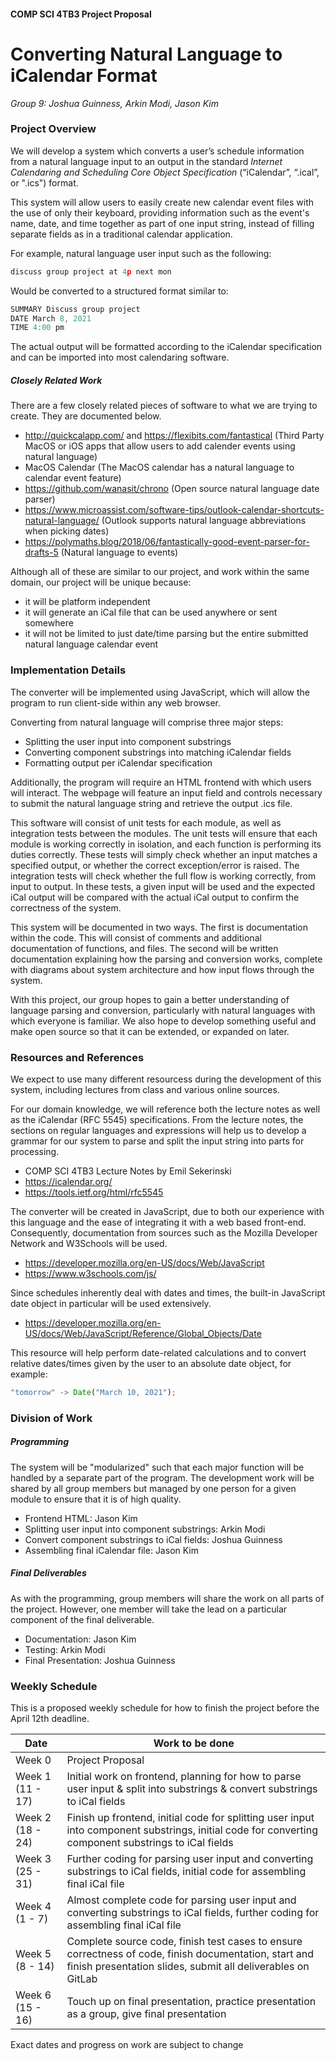 #### COMP SCI 4TB3 Project Proposal
# Converting Natural Language to iCalendar Format 
_Group 9: Joshua Guinness, Arkin Modi, Jason Kim_


### Project Overview
We will develop a system which converts a user’s schedule information from a natural language input to an output in the standard *Internet Calendaring and Scheduling Core Object Specification* (“iCalendar”, “.ical”, or ".ics") format. 

This system will allow users to easily create new calendar event files with the use of only their keyboard, providing information such as the event's name, date, and time together as part of one input string, instead of filling separate fields as in a traditional calendar application. 

For example, natural language user input such as the following:
```js
discuss group project at 4p next mon
```
Would be converted to a structured format similar to:
```js
SUMMARY Discuss group project
DATE March 8, 2021
TIME 4:00 pm
```
The actual output will be formatted according to the iCalendar specification and can be imported into most calendaring software.

##### Closely Related Work
There are a few closely related pieces of software to what we are trying to create. They are documented below.

- http://quickcalapp.com/ and https://flexibits.com/fantastical (Third Party MacOS or iOS apps that allow users to add calender events using natural language)
- MacOS Calendar (The MacOS calendar has a natural language to calendar event feature)
- https://github.com/wanasit/chrono (Open source natural language date parser)
- https://www.microassist.com/software-tips/outlook-calendar-shortcuts-natural-language/ (Outlook supports natural language abbreviations when picking dates)
- https://polymaths.blog/2018/06/fantastically-good-event-parser-for-drafts-5 (Natural language to events)

Although all of these are similar to our project, and work within the same domain, our project will be unique because:
- it will be platform independent
- it will generate an iCal file that can be used anywhere or sent somewhere
- it will not be limited to just date/time parsing but the entire submitted natural language calendar event

### Implementation Details
The converter will be implemented using JavaScript, which will allow the program to run client-side within any web browser.

Converting from natural language will comprise three major steps:
- Splitting the user input into component substrings
- Converting component substrings into matching iCalendar fields
- Formatting output per iCalendar specification

Additionally, the program will require an HTML frontend with which users will interact. The webpage will feature an input field and controls necessary to submit the natural language string and retrieve the output .ics file.

This software will consist of unit tests for each module, as well as integration tests between the modules. The unit tests will ensure that each module is working correctly in isolation, and each function is performing its duties correctly. These tests will simply check whether an input matches a specified output, or whether the correct exception/error is raised. The integration tests will check whether the full flow is working correctly, from input to output. In these tests, a given input will be used and the expected iCal output will be compared with the actual iCal output to confirm the correctness of the system.

This system will be documented in two ways. The first is documentation within the code. This will consist of comments and additional documentation of functions, and files. The second will be written documentation explaining how the parsing and conversion works, complete with diagrams about system architecture and how input flows through the system.

With this project, our group hopes to gain a better understanding of language parsing and conversion, particularly with natural languages with which everyone is familiar. We also hope to develop something useful and make open source so that it can be extended, or expanded on later.


### Resources and References 
We expect to use many different resourcess during the development of this system, including lectures from class and various online sources.

For our domain knowledge, we will reference both the lecture notes as well as the iCalendar (RFC 5545) specifications. From the lecture notes, the sections on regular languages and expressions will help us to develop a grammar for our system to parse and split the input string into parts for processing.
- COMP SCI 4TB3 Lecture Notes by Emil Sekerinski
- https://icalendar.org/
- https://tools.ietf.org/html/rfc5545

The converter will be created in JavaScript, due to both our experience with this language and the ease of integrating it with a web based front-end. Consequently, documentation from sources such as the Mozilla Developer Network and W3Schools will be used.
- https://developer.mozilla.org/en-US/docs/Web/JavaScript
- https://www.w3schools.com/js/

Since schedules inherently deal with dates and times, the built-in JavaScript date object in particular will be used extensively.
- https://developer.mozilla.org/en-US/docs/Web/JavaScript/Reference/Global_Objects/Date

 This resource will help perform date-related calculations and to convert relative dates/times given by the user to an absolute date object, for example:
 ```js
"tomorrow" -> Date("March 10, 2021");
```

### Division of Work

##### Programming
The system will be "modularized" such that each major function will be handled by a separate part of the program. The development work will be shared by all group members but managed by one person for a given module to ensure that it is of high quality.
- Frontend HTML: Jason Kim
- Splitting user input into component substrings: Arkin Modi
- Convert component substrings to iCal fields: Joshua Guinness
- Assembling final iCalendar file: Jason Kim

##### Final Deliverables
As with the programming, group members will share the work on all parts of the project. However, one member will take the lead on a particular component of the final deliverable.
- Documentation: Jason Kim
- Testing: Arkin Modi
- Final Presentation: Joshua Guinness

### Weekly Schedule
This is a proposed weekly schedule for how to finish the project before the April 12th deadline.

| Date | Work to be done |
| ------ | ------ |
| Week 0 | Project Proposal |
| Week 1 (11 - 17) | Initial work on frontend, planning for how to parse user input & split into substrings & convert substrings to iCal fields |
| Week 2 (18 - 24) | Finish up frontend, initial code for splitting user input into component substrings,  initial code for converting component substrings to iCal fields |
| Week 3 (25 - 31) | Further coding for parsing user input and converting substrings to iCal fields, initial code for assembling final iCal file |
| Week 4 (1 - 7) | Almost complete code for parsing user input and converting substrings to iCal fields, further coding for assembling final iCal file |
| Week 5 (8 - 14) | Complete source code, finish test cases to ensure correctness of code, finish documentation, start and finish presentation slides, submit all deliverables on GitLab |
| Week 6 (15 - 16) | Touch up on final presentation, practice presentation as a group, give final presentation|

Exact dates and progress on work are subject to change
